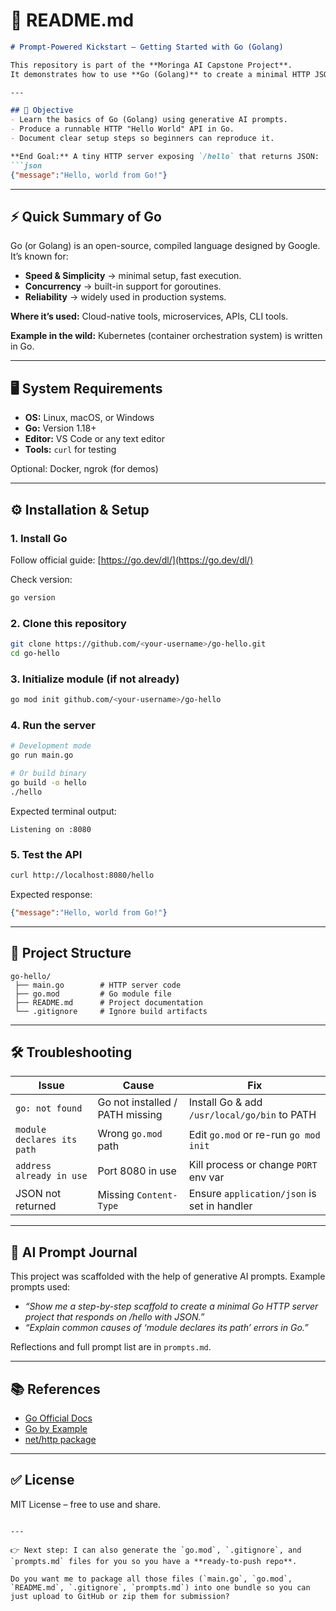 
# 📄 README.md

````markdown
# Prompt-Powered Kickstart — Getting Started with Go (Golang)

This repository is part of the **Moringa AI Capstone Project**.  
It demonstrates how to use **Go (Golang)** to create a minimal HTTP JSON API, guided by AI prompts.

---

## 🎯 Objective
- Learn the basics of Go (Golang) using generative AI prompts.  
- Produce a runnable HTTP "Hello World" API in Go.  
- Document clear setup steps so beginners can reproduce it.  

**End Goal:** A tiny HTTP server exposing `/hello` that returns JSON:  
```json
{"message":"Hello, world from Go!"}
````

---

## ⚡ Quick Summary of Go

Go (or Golang) is an open-source, compiled language designed by Google.
It’s known for:

* **Speed & Simplicity** → minimal setup, fast execution.
* **Concurrency** → built-in support for goroutines.
* **Reliability** → widely used in production systems.

**Where it’s used:**
Cloud-native tools, microservices, APIs, CLI tools.

**Example in the wild:** Kubernetes (container orchestration system) is written in Go.

---

## 🖥️ System Requirements

* **OS:** Linux, macOS, or Windows
* **Go:** Version 1.18+
* **Editor:** VS Code or any text editor
* **Tools:** `curl` for testing

Optional: Docker, ngrok (for demos)

---

## ⚙️ Installation & Setup

### 1. Install Go

Follow official guide: [https://go.dev/dl/](https://go.dev/dl/)

Check version:

```bash
go version
```

### 2. Clone this repository

```bash
git clone https://github.com/<your-username>/go-hello.git
cd go-hello
```

### 3. Initialize module (if not already)

```bash
go mod init github.com/<your-username>/go-hello
```

### 4. Run the server

```bash
# Development mode
go run main.go

# Or build binary
go build -o hello
./hello
```

Expected terminal output:

```
Listening on :8080
```

### 5. Test the API

```bash
curl http://localhost:8080/hello
```

Expected response:

```json
{"message":"Hello, world from Go!"}
```

---

## 📂 Project Structure

```
go-hello/
 ├── main.go        # HTTP server code
 ├── go.mod         # Go module file
 ├── README.md      # Project documentation
 └── .gitignore     # Ignore build artifacts
```

---

## 🛠️ Troubleshooting

| Issue                      | Cause                           | Fix                                          |
| -------------------------- | ------------------------------- | -------------------------------------------- |
| `go: not found`            | Go not installed / PATH missing | Install Go & add `/usr/local/go/bin` to PATH |
| `module declares its path` | Wrong `go.mod` path             | Edit `go.mod` or re-run `go mod init`        |
| `address already in use`   | Port 8080 in use                | Kill process or change `PORT` env var        |
| JSON not returned          | Missing `Content-Type`          | Ensure `application/json` is set in handler  |

---

## 🤖 AI Prompt Journal

This project was scaffolded with the help of generative AI prompts.
Example prompts used:

* *“Show me a step-by-step scaffold to create a minimal Go HTTP server project that responds on /hello with JSON.”*
* *“Explain common causes of ‘module declares its path’ errors in Go.”*

Reflections and full prompt list are in `prompts.md`.

---

## 📚 References

* [Go Official Docs](https://go.dev/doc/)
* [Go by Example](https://gobyexample.com/)
* [net/http package](https://pkg.go.dev/net/http)

---

## ✅ License

MIT License – free to use and share.

```

---

👉 Next step: I can also generate the `go.mod`, `.gitignore`, and `prompts.md` files for you so you have a **ready-to-push repo**.  

Do you want me to package all those files (`main.go`, `go.mod`, `README.md`, `.gitignore`, `prompts.md`) into one bundle so you can just upload to GitHub or zip them for submission?
```
